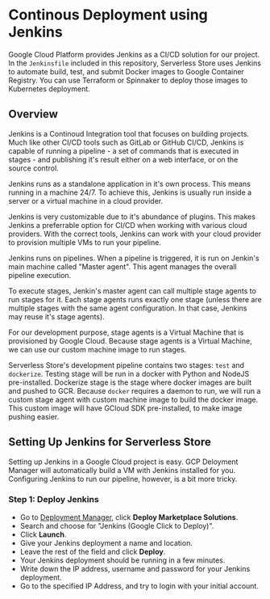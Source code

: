 # Continous Deployment using Jenkins

Google Cloud Platform provides Jenkins as a CI/CD solution for our project. In the `Jenkinsfile` included in this repository, Serverless Store uses Jenkins to automate build, test, and submit Docker images to Google Container Registry. You can use Terraform or Spinnaker to deploy those images to Kubernetes deployment.

## Overview

Jenkins is a Continoud Integration tool that focuses on building projects. Much like other CI/CD tools such as GitLab or GitHub CI/CD, Jenkins is capable of running a pipeline - a set of commands that is executed in stages - and publishing it's result either on a web interface, or on the source control.

Jenkins runs as a standalone application in it's own process. This means running in a machine 24/7. To achieve this, Jenkins is usually run inside a server or a virtual machine in a cloud provider.

Jenkins is very customizable due to it's abundance of plugins. This makes Jenkins a preferrable option for CI/CD when working with various cloud providers. With the correct tools, Jenkins can work with your cloud provider to provision multiple VMs to run your pipeline.

Jenkins runs on pipelines. When a pipeline is triggered, it is run on Jenkin's main machine called "Master agent". This agent manages the overall pipeline execution.

To execute stages, Jenkin's master agent can call multiple stage agents to run stages for it. Each stage agents runs exactly one stage (unless there are multiple stages with the same agent configuration. In that case, Jenkins may reuse it's stage agents).

For our development purpose, stage agents is a Virtual Machine that is provisioned by Google Cloud. Because stage agents is a Virtual Machine, we can use our custom machine image to run stages.

Serverless Store's development pipeline contains two stages: `test` and `dockerize`. Testing stage will be run in a docker with Python and NodeJS pre-installed. Dockerize stage is the stage where docker images are built and pushed to GCR. Because `docker` requires a daemon to run, we will run a custom stage agent with custom machine image to build the docker image. This custom image will have GCloud SDK pre-installed, to make image pushing easier.

## Setting Up Jenkins for Serverless Store

Setting up Jenkins in a Google Cloud project is easy. GCP Deloyment Manager will automatically build a VM with Jenkins installed for you. Configuring Jenkins to run our pipeline, however, is a bit more tricky.

### Step 1: Deploy Jenkins

- Go to [Deployment Manager](onsole.cloud.google.com/dm/deployments), click **Deploy Marketplace Solutions**.
- Search and choose for "Jenkins (Google Click to Deploy)".
- Click **Launch**.
- Give your Jenkins deployment a name and location.
- Leave the rest of the field and click **Deploy**.
- Your Jenkins deployment should be running in a few minutes.
- Write down the IP address, username and password for your Jenkins deployment.
- Go to the specified IP Address, and try to login with your initial account.
